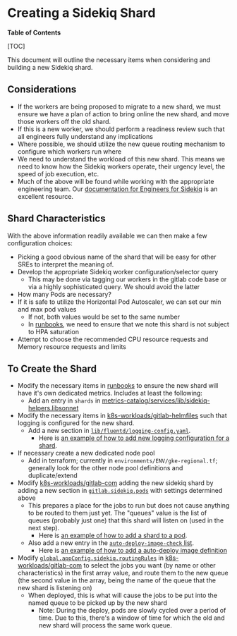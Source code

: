 # Creating a Sidekiq Shard

**Table of Contents**

[TOC]

This document will outline the necessary items when considering and building a
new Sidekiq shard.

## Considerations

* If the workers are being proposed to migrate to a new shard, we must ensure we
  have a plan of action to bring online the new shard, and move those workers
  off the old shard.
* If this is a new worker, we should perform a readiness review such that all
  engineers fully understand any implications
* Where possible, we should utilize the new queue routing mechanism to configure
  which workers run where
* We need to understand the workload of this new shard.  This means we need to
  know how the Sidekiq workers operate, their urgency level, the speed of job
  execution, etc.
* Much of the above will be found while working with the appropriate engineering
  team.  Our [documentation for Engineers for
  Sidekiq](https://docs.gitlab.com/ee/development/sidekiq/) is an
  excellent resource.

## Shard Characteristics

With the above information readily available we can then make a few
configuration choices:

* Picking a good obvious name of the shard that will be easy for other SREs to
  interpret the meaning of.
* Develop the appropriate Sidekiq worker configuration/selector query
  * This may be done via tagging our workers in the gitlab code base or via a
    highly sophisticated query.  We should avoid the latter
* How many Pods are necessary?
* If it is safe to utilize the Horizontal Pod Autoscaler, we can set our min
  and max pod values
  * If not, both values would be set to the same number
  * In [runbooks], we need to ensure that we note this shard is not subject to HPA
    saturation
* Attempt to choose the recommended CPU resource requests and Memory resource
  requests and limits

## To Create the Shard

* Modify the necessary items in [runbooks] to ensure the new shard will have it's
  own dedicated metrics.  Includes at least the following:
  * Add an entry in `shards` in [metrics-catalog/services/lib/sidekiq-helpers.libsonnet](https://gitlab.com/gitlab-com/runbooks/-/blob/master/metrics-catalog/services/lib/sidekiq-helpers.libsonnet)
* Modify the necessary items in [k8s-workloads/gitlab-helmfiles] such that logging is configured for the new shard.
  * Add a new section in [`lib/fluentd/logging-config.yaml`](https://gitlab.com/gitlab-com/gl-infra/k8s-workloads/tanka-deployments/-/blob/master/lib/fluentd/logging-config.yaml).
    * Here is [an example of how to add new logging configuration for a shard](https://gitlab.com/gitlab-com/gl-infra/k8s-workloads/tanka-deployments/-/merge_requests/440/diffs).
* If necessary create a new dedicated node pool
  * Add in terraform; currently in `environments/ENV/gke-regional.tf`; generally
      look for the other node pool definitions and duplicate/extend
* Modify [k8s-workloads/gitlab-com] adding the new sidekiq shard by adding a new section
  in [`gitlab.sidekiq.pods`](https://gitlab.com/gitlab-com/gl-infra/k8s-workloads/gitlab-com/-/blob/master/releases/gitlab/values/gstg.yaml.gotmpl) with settings determined above
  * This prepares a place for the jobs to run but does not cause anything to be routed
    to them just yet. The  "queues" value is the list of queues (probably just one) that
    this shard will listen on (used in the next step).
    * Here is [an example of how to add a shard to a pod](https://gitlab.com/gitlab-com/gl-infra/k8s-workloads/gitlab-com/-/merge_requests/1938/diffs#21a2743843174713a5692d172e40c08ce3a80383_505_505).
  * Also add a new entry in the [`auto-deploy-image-check` list](https://gitlab.com/gitlab-com/gl-infra/k8s-workloads/gitlab-com/-/blob/master/auto-deploy-image-check/gstg.json).
    * Here is [an example of how to add a auto-deploy image definition](https://gitlab.com/gitlab-com/gl-infra/k8s-workloads/gitlab-com/-/merge_requests/1938/diffs#42cbaf891b66f60a3a592f89140cb1409607642f_61_61)
* Modify [`global.appConfig.sidekiq.routingRules`](https://gitlab.com/gitlab-com/gl-infra/k8s-workloads/gitlab-com/-/blob/master/releases/gitlab/values/gstg.yaml.gotmpl) in [k8s-workloads/gitlab-com] to select
  the jobs you want (by name or other characteristics) in the first array value, and
  route them to the new queue (the second value in the array, being the name of the queue
  that the new shard is listening on)
  * When deployed, this is what will cause the jobs to be put into the named queue to be picked
    up by the new shard
    * Note: During the deploy, pods are slowly cycled over a period of time.  Due to this, there's a window of time for which the old and new shard will process the same work queue.

[k8s-workloads/gitlab-helmfiles]: https://gitlab.com/gitlab-com/gl-infra/k8s-workloads/gitlab-helmfiles
[k8s-workloads/gitlab-com]: https://gitlab.com/gitlab-com/gl-infra/k8s-workloads/gitlab-com
[runbooks]: https://gitlab.com/gitlab-com/runbooks
